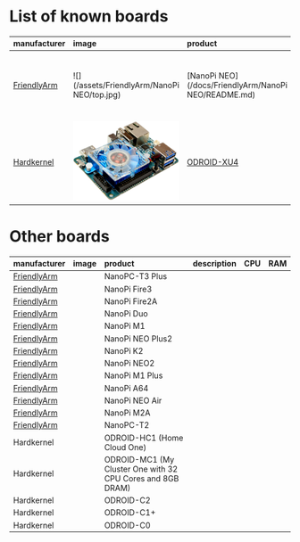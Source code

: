 # List of known boards

| manufacturer | image | product | description | CPU | RAM |
| :--- | :--- | :--- | :--- | :--- | :--- |
| [FriendlyArm](/docs/FriendlyArm/README.md) | ![](/assets/FriendlyArm/NanoPi NEO/top.jpg) | [NanoPi NEO](/docs/FriendlyArm/NanoPi NEO/README.md) |  | CPU: Allwinner H3, Quad-core Cortex-A7 Up to 1.2GHz | DDR3 RAM: 256MB/512MB |
| [Hardkernel](/docs/Hardkernel/README.md) | ![](/assets/Hardkernel/ODROID-XU4/main.jpg) | [ODROID-XU4](/docs/Hardkernel/ODROID-XU4/README.md) |  | Samsung Exynos5422 Cortex™-A15 2Ghz and Cortex™-A7 Octa core CPUs | 2Gbyte LPDDR3 RAM PoP stacked |

# Other boards

| manufacturer | image | product | description | CPU | RAM |
| :--- | :--- | :--- | :--- | :--- | :--- |
| [FriendlyArm](/docs/FriendlyArm/README.md) |  | NanoPC-T3 Plus |  |  |  |
| [FriendlyArm](/docs/FriendlyArm/README.md) |  | NanoPi Fire3 |  |  |  |
| [FriendlyArm](/docs/FriendlyArm/README.md) |  | NanoPi Fire2A |  |  |  |
| [FriendlyArm](/docs/FriendlyArm/README.md) |  | NanoPi Duo |  |  |  |
| [FriendlyArm](/docs/FriendlyArm/README.md) |  | NanoPi M1 |  |  |  |
| [FriendlyArm](/docs/FriendlyArm/README.md) |  | NanoPi NEO Plus2 |  |  |  |
| [FriendlyArm](/docs/FriendlyArm/README.md) |  | NanoPi K2 |  |  |  |
| [FriendlyArm](/docs/FriendlyArm/README.md) |  | NanoPi NEO2 |  |  |  |
| [FriendlyArm](/docs/FriendlyArm/README.md) |  | NanoPi M1 Plus |  |  |  |
| [FriendlyArm](/docs/FriendlyArm/README.md) |  | NanoPi A64 |  |  |  |
| [FriendlyArm](/docs/FriendlyArm/README.md) |  | NanoPi NEO Air |  |  |  |
| [FriendlyArm](/docs/FriendlyArm/README.md) |  | NanoPi M2A |  |  |  |
| [FriendlyArm](/docs/FriendlyArm/README.md) |  | NanoPC-T2 |  |  |  |
| Hardkernel |  | ODROID-HC1 \(Home Cloud One\) |  |  |  |
| Hardkernel |  | ODROID-MC1 \(My Cluster One with 32 CPU Cores and 8GB DRAM\) |  |  |  |
| Hardkernel |  | ODROID-C2 |  |  |  |
| Hardkernel |  | ODROID-C1+ |  |  |  |
| Hardkernel |  | ODROID-C0 |  |  |  |



